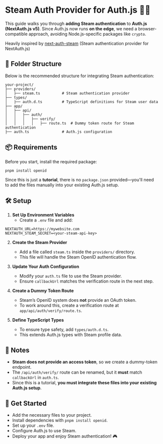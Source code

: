 # Steam Auth Provider for Auth.js 🚀🔥  

This guide walks you through **adding Steam authentication** to **Auth.js (NextAuth.js v5)**. Since Auth.js now runs **on the edge**, we need a browser-compatible approach, avoiding Node.js-specific packages like `crypto`.  

Heavily inspired by [next-auth-steam](https://github.com/Nekonyx/next-auth-steam) (Steam authentication provider for NextAuth.js)

## 📂 Folder Structure  

Below is the recommended structure for integrating Steam authentication:  

```
your-project/
├── providers/
│   ├── steam.ts          # Steam authentication provider
├── types/
│   ├── auth.d.ts         # TypeScript definitions for Steam user data
├── app/
│   ├── api/
│   │   ├── auth/
│   │   │   ├── verify/
│   │   │   │   ├── route.ts  # Dummy token route for Steam authentication
├── auth.ts               # Auth.js configuration
```

## 📦 Requirements  

Before you start, install the required package:  

```
pnpm install openid
```

Since this is just a **tutorial**, there is no `package.json` provided—you'll need to add the files manually into your existing Auth.js setup.  

## 🛠️ Setup  

1. **Set Up Environment Variables**  
   - Create a `.env` file and add:  

```
NEXTAUTH_URL=https://mywebsite.com
NEXTAUTH_STEAM_SECRET=<your-steam-api-key>
```

2. **Create the Steam Provider**  
   - Add a file called `steam.ts` inside the `providers/` directory.  
   - This file will handle the Steam OpenID authentication flow.  

3. **Update Your Auth Configuration**  
   - Modify your `auth.ts` file to use the Steam provider.  
   - Ensure `callbackUrl` matches the verification route in the next step.  

4. **Create a Dummy Token Route**  
   - Steam’s OpenID system does **not** provide an OAuth token.  
   - To work around this, create a verification route at `app/api/auth/verify/route.ts`.  

5. **Define TypeScript Types**  
   - To ensure type safety, add `types/auth.d.ts`.  
   - This extends Auth.js types with Steam profile data.  

## 🎯 Notes  

- **Steam does not provide an access token**, so we create a dummy-token endpoint.  
- The `/api/auth/verify/` route can be renamed, but it **must** match `callbackUrl` in `auth.ts`.  
- Since this is a tutorial, **you must integrate these files into your existing Auth.js setup**.  

## 🚀 Get Started  

- Add the necessary files to your project.  
- Install dependencies with `pnpm install openid`.  
- Set up your `.env` file.  
- Configure Auth.js to use Steam.  
- Deploy your app and enjoy Steam authentication! 🎮  
